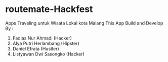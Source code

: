 # routemate-Hackfest
Apps Traveling untuk Wisata Lokal kota Malang
This App Build and Develop By : 

1. Fadias Nur Ahmadi (Hacker)
2. Alya Putri Herlambang (Hipster)
3. Daniel Efrata (Hustler)
4. Listyawan Dwi Sasongko (Hacker)
